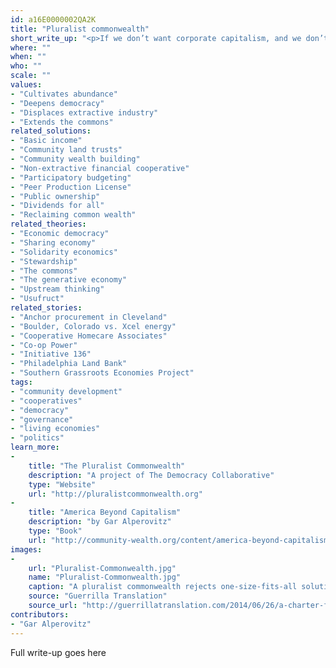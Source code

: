 ```yaml
---
id: a16E0000002QA2K
title: "Pluralist commonwealth"
short_write_up: "<p>If we don’t want corporate capitalism, and we don’t want authoritarian state socialism, what do we want? The pluralist commonwealth is a vision of an economic and political system designed to ensure environmental sustainability, genuine democracy, community, and greater equality and personal liberty. Crucially: it’s a commonwealth, meaning that ownership of the economic foundations of society is broadly distributed and democratized, and it’s pluralist, meaning that there is no single magic bullet; instead, we need a system made up of different kinds of institutions at different scales, from worker cooperatives and community ownership at smaller scales to public ownership in critically important larger sectors.</p>"
where: ""
when: ""
who: ""
scale: ""
values:
- "Cultivates abundance"
- "Deepens democracy"
- "Displaces extractive industry"
- "Extends the commons"
related_solutions:
- "Basic income"
- "Community land trusts"
- "Community wealth building"
- "Non-extractive financial cooperative"
- "Participatory budgeting"
- "Peer Production License"
- "Public ownership"
- "Dividends for all"
- "Reclaiming common wealth"
related_theories:
- "Economic democracy"
- "Sharing economy"
- "Solidarity economics"
- "Stewardship"
- "The commons"
- "The generative economy"
- "Upstream thinking"
- "Usufruct"
related_stories:
- "Anchor procurement in Cleveland"
- "Boulder, Colorado vs. Xcel energy"
- "Cooperative Homecare Associates"
- "Co-op Power"
- "Initiative 136"
- "Philadelphia Land Bank"
- "Southern Grassroots Economies Project"
tags:
- "community development"
- "cooperatives"
- "democracy"
- "governance"
- "living economies"
- "politics"
learn_more:
-
    title: "The Pluralist Commonwealth"
    description: "A project of The Democracy Collaborative"
    type: "Website"
    url: "http://pluralistcommonwealth.org"
-
    title: "America Beyond Capitalism"
    description: "by Gar Alperovitz"
    type: "Book"
    url: "http://community-wealth.org/content/america-beyond-capitalism-reclaiming-our-wealth-our-liberty-and-our-democracy"
images:
-
    url: "Pluralist-Commonwealth.jpg"
    name: "Pluralist-Commonwealth.jpg"
    caption: "A pluralist commonwealth rejects one-size-fits-all solutions"
    source: "Guerrilla Translation"
    source_url: "http://guerrillatranslation.com/2014/06/26/a-charter-for-democracy/"
contributors:
- "Gar Alperovitz"
---
```

Full write-up goes here
